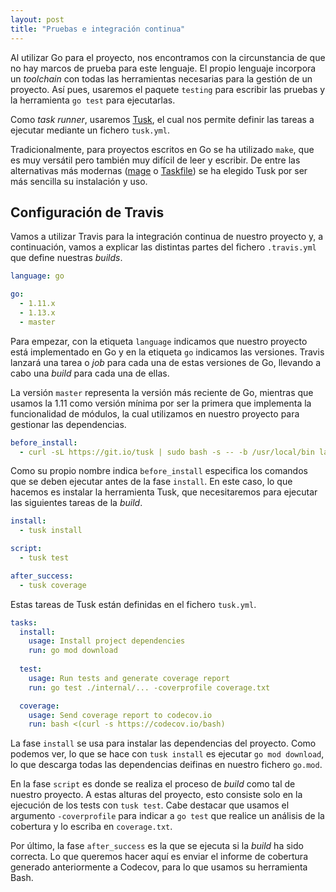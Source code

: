 ```yaml
---
layout: post
title: "Pruebas e integración continua"
---
```


Al utilizar Go para el proyecto, nos encontramos con la circunstancia de que no hay marcos de prueba para este lenguaje. El propio lenguaje incorpora un *toolchain* con todas las herramientas necesarias para la gestión de un proyecto. Así pues, usaremos el paquete `testing` para escribir las pruebas y la herramienta `go test` para ejecutarlas.

Como *task runner*, usaremos [Tusk](https://github.com/rliebz/tusk), el cual nos permite definir las tareas a ejecutar mediante un fichero `tusk.yml`.

Tradicionalmente, para proyectos escritos en Go se ha utilizado `make`, que es muy versátil pero también muy difícil de leer y escribir. De entre las alternativas más modernas ([mage](https://github.com/magefile/mage) o [Taskfile](https://github.com/go-task/task)) se ha elegido Tusk por ser más sencilla su instalación y uso.

## Configuración de Travis

Vamos a utilizar Travis para la integración continua de nuestro proyecto y, a continuación, vamos a explicar las distintas partes del fichero `.travis.yml` que define nuestras *builds*.

```yaml
language: go

go:
  - 1.11.x
  - 1.13.x
  - master
```

Para empezar, con la etiqueta `language` indicamos que nuestro proyecto está implementado en Go y en la etiqueta `go` indicamos las versiones. Travis lanzará una tarea o *job* para cada una de estas versiones de Go, llevando a cabo una *build* para cada una de ellas.

La versión `master` representa la versión más reciente de Go, mientras que usamos la 1.11 como versión mínima por ser la primera que implementa la funcionalidad de módulos, la cual utilizamos en nuestro proyecto para gestionar las dependencias.

```yaml
before_install:
  - curl -sL https://git.io/tusk | sudo bash -s -- -b /usr/local/bin latest
```

Como su propio nombre indica `before_install` especifica los comandos que se deben ejecutar antes de la fase `install`. En este caso, lo que hacemos es instalar la herramienta Tusk, que necesitaremos para ejecutar las siguientes tareas de la *build*.

```yaml
install:
  - tusk install

script:
  - tusk test

after_success:
  - tusk coverage
```

Estas tareas de Tusk están definidas en el fichero `tusk.yml`.

```yaml
tasks:
  install:
    usage: Install project dependencies
    run: go mod download
  
  test:
    usage: Run tests and generate coverage report
    run: go test ./internal/... -coverprofile coverage.txt

  coverage:
    usage: Send coverage report to codecov.io
    run: bash <(curl -s https://codecov.io/bash)
```

La fase `install` se usa para instalar las dependencias del proyecto. Como podemos ver, lo que se hace con `tusk install` es ejecutar `go mod download`, lo que descarga todas las dependencias deifinas en nuestro fichero `go.mod`.

En la fase `script` es donde se realiza el proceso de *build* como tal de nuestro proyecto. A estas alturas del proyecto, esto consiste solo en la ejecución de los tests con `tusk test`. Cabe destacar que usamos el argumento `-coverprofile` para indicar a `go test` que realice un análisis de la cobertura y lo escriba en `coverage.txt`.

Por último, la fase `after_success` es la que se ejecuta si la *build* ha sido correcta. Lo que queremos hacer aquí es enviar el informe de cobertura generado anteriormente a Codecov, para lo que usamos su herramienta Bash.
